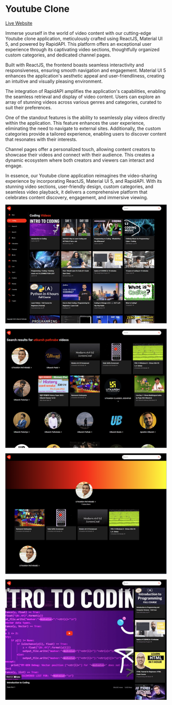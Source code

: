 Youtube Clone
=============  

[Live Website](https://utkarsh-youtube.netlify.app/)  

Immerse yourself in the world of video content with our cutting-edge Youtube clone application, meticulously crafted using ReactJS, Material UI 5, and powered by RapidAPI. This platform offers an exceptional user experience through its captivating video sections, thoughtfully organized custom categories, and dedicated channel pages.  

Built with ReactJS, the frontend boasts seamless interactivity and responsiveness, ensuring smooth navigation and engagement. Material UI 5 enhances the application's aesthetic appeal and user-friendliness, creating an intuitive and visually pleasing environment.  

The integration of RapidAPI amplifies the application's capabilities, enabling the seamless retrieval and display of video content. Users can explore an array of stunning videos across various genres and categories, curated to suit their preferences.  

One of the standout features is the ability to seamlessly play videos directly within the application. This feature enhances the user experience, eliminating the need to navigate to external sites. Additionally, the custom categories provide a tailored experience, enabling users to discover content that resonates with their interests.  

Channel pages offer a personalized touch, allowing content creators to showcase their videos and connect with their audience. This creates a dynamic ecosystem where both creators and viewers can interact and engage.  

In essence, our Youtube clone application reimagines the video-sharing experience by incorporating ReactJS, Material UI 5, and RapidAPI. With its stunning video sections, user-friendly design, custom categories, and seamless video playback, it delivers a comprehensive platform that celebrates content discovery, engagement, and immersive viewing.  

![Main Page](./assets/main-page.png)  

![Search Results Page](./assets/search-results-01.png)  

![Profile Page](./assets/profile-page-01.png)  

![Video Details Page](./assets/video-details-01.png)
